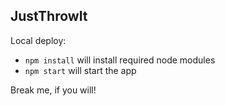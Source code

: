 ## JustThrowIt

Local deploy:
* `npm install` will install required node modules
* `npm start` will start the app

Break me, if you will!


